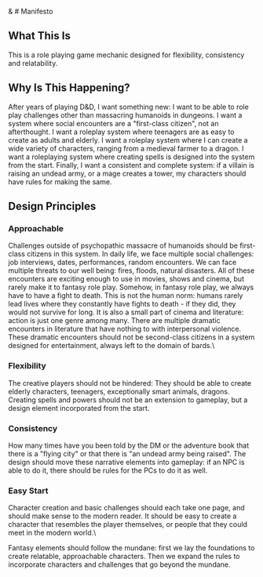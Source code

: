 & # Manifesto

## What This Is

This is a role playing game mechanic designed for flexibility, consistency and relatability.

## Why Is This Happening?

After years of playing D&D, I want something new:
I want to be able to role play challenges other than massacring humanoids in dungeons.
I want a system where social encounters are a "first-class citizen", not an afterthought.
I want a roleplay system where teenagers are as easy to create as adults and elderly.
I want a roleplay system where I can create a wide variety of characters, ranging from a medieval farmer to a dragon.
I want a roleplaying system where creating spells is designed into the system from the start.
Finally, I want a consistent and complete system: if a villain is raising an undead army, or a mage creates a tower, my characters should have rules for making the same.


## Design Principles

### Approachable

Challenges outside of psychopathic massacre of humanoids should be first-class citizens in this system.
In daily life, we face multiple social challenges: job interviews, dates, performances, random encounters.
We can face multiple threats to our well being: fires, floods, natural disasters.
All of these encounters are exciting enough to use in movies, shows and cinema, but rarely make it to fantasy role play.
Somehow, in fantasy role play, we always have to have a fight to death.
This is not the human norm: humans rarely lead lives where they constantly have fights to death - if they did, they would not survive for long.
It is also a small part of cinema and literature: action is just one genre among many.
There are multiple dramatic encounters in literature that have nothing to with interpersonal violence.
These dramatic encounters should not be second-class citizens in a system designed for entertainment, always left to the domain of bards.\\

### Flexibility

The creative players should not be hindered:
They should be able to create elderly characters, teenagers, exceptionally smart animals, dragons.
Creating spells and powers should not be an extension to gameplay, but a design element incorporated from the start.

### Consistency

How many times have you been told by the DM or the adventure book that there is a "flying city" or that there is "an undead army being raised".
The design should move these narrative elements into gameplay: if an NPC is able to do it, there should be rules for the PCs to do it as well.

### Easy Start

Character creation and basic challenges should each take one page, and should make sense to the modern reader.
It should be easy to create a character that resembles the player themselves, or people that they could meet in the modern world.\\

Fantasy elements should follow the mundane: first we lay the foundations to create relatable, approachable characters.
Then we expand the rules to incorporate characters and challenges that go beyond the mundane.

